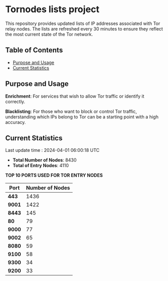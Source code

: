 # Tornodes lists project

This repository provides updated lists of IP addresses associated with Tor relay nodes. The lists are refreshed every 30 minutes to ensure they reflect the most current state of the Tor network.

## Table of Contents

- [Purpose and Usage](#purpose-and-usage)
- [Current Statistics](#current-statistics)


## Purpose and Usage

**Enrichment**: For services that wish to allow Tor traffic or identify it correctly.

**Blacklisting**: For those who want to block or control Tor traffic, understanding which IPs belong to Tor can be a starting point with a high accuracy.

## Current Statistics

Last update time : 2024-04-01 06:00:18 UTC

- **Total Number of Nodes**: 8430
- **Total of Entry Nodes**: 4110

**TOP 10 PORTS USED FOR TOR ENTRY NODES**

| **Port** | **Number of Nodes** |
|------|-----------------|
| **443**   | 1436  |
| **9001**   | 1422  |
| **8443**   | 145  |
| **80**   | 79  |
| **9000**   | 77  |
| **9002**   | 65  |
| **8080**   | 59  |
| **9100**   | 58  |
| **9300**   | 34  |
| **9200**   | 33  |

